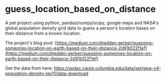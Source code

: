 # guess_location_based_on_distance
A pet project using python, pandas/numpy/scipy, google maps and NASA's global population density grid data to guess a person's location bases on their distance from a known location. 

The project's blog post: [https://medium.com/@edden.gerber/guessing-someones-location-on-earth-based-on-their-distance-2d91b122f1ef](https://medium.com/@edden.gerber/guessing-someones-location-on-earth-based-on-their-distance-2d91b122f1ef)

Get the data from here: https://sedac.ciesin.columbia.edu/data/set/gpw-v4-population-density-rev11/data-download

